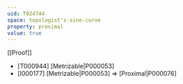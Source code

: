 ```yaml
---
uid: T024744
space: topologist's-sine-curve
property: proximal
value: true
---
```

[[Proof]]

* [T000944] [Metrizable|P000053]
* [I000177] [Metrizable|P000053] => [Proximal|P000076]

